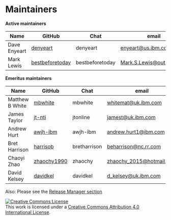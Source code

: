 # Maintainers

**Active maintainers**

| Name         | GitHub                             | Chat            | email                      |
| ------------ | ---------------------------------- | --------------- | -------------------------- |
| Dave Enyeart | [denyeart][denyeart]               | denyeart        | <enyeart@us.ibm.com>       |
| Mark Lewis   | [bestbeforetoday][bestbeforetoday] | bestbeforetoday | <Mark.S.Lewis@outlook.com> |

**Emeritus maintainers**

| Name            | GitHub                     | Chat         | email                      |
| --------------- | -------------------------- | ------------ | -------------------------- |
| Matthew B White | [mbwhite][mbwhite]         | mbwhite      | <whitemat@uk.ibm.com>      |
| James Taylor    | [jt-nti][jt-nti]           | jtonline     | <jamest@uk.ibm.com>        |
| Andrew Hurt     | [awjh-ibm][awjh-ibm]       | awjh-ibm     | <andrew.hurt1@ibm.com>     |
| Bret Harrison   | [harrisob][harrisob]       | bretharrison | <beharrison@nc.rr.com>     |
| Chaoyi Zhao     | [zhaochy1990][zhaochy1990] | zhaochy      | <zhaochy_2015@hotmail.com> |
| David Kelsey    | [davidkel][davidkel]       | davidkel     | <d_kelsey@uk.ibm.com>      |

Also: Please see the [Release Manager section](https://github.com/hyperledger/fabric/blob/main/MAINTAINERS.md)

<a rel="license" href="http://creativecommons.org/licenses/by/4.0/"><img alt="Creative Commons License" style="border-width:0" src="https://i.creativecommons.org/l/by/4.0/88x31.png" /></a><br />This work is licensed under a <a rel="license" href="http://creativecommons.org/licenses/by/4.0/">Creative Commons Attribution 4.0 International License</a>.

[awjh-ibm]: https://github.com/awjh-ibm
[harrisob]: https://github.com/harrisob
[zhaochy1990]: https://github.com/zhaochy1990
[davidkel]: https://github.com/davidkel
[mbwhite]: https://github.com/mbwhite
[jt-nti]: https://github.com/jt-nti
[bestbeforetoday]: https://github.com/bestbeforetoday
[denyeart]: https://github.com/denyeart

